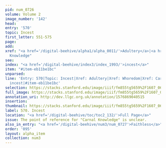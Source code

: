 ```yaml
---
pid: num_0726
volume: Volume 2
image_number: '142'
head: 
entry: '570'
topic: Incest
first_letter: 551-575
page: 
add: 
xref: "<a href='/digital-beehive/alpha1/alpha_0011/'>Adultery</a>|<a href='/digital-beehive/alpha5/alpha_1031/'>Whoredom</a>|Carnal
  Knowledge"
see: 
index: "<a href='/digital-beehive/index3/index_1993/'>incest</a>"
item: "#item-eb11be1bc"
unparsed: 
line: 'Entry: 570|Topic: Incest|Xref: Adultery|Xref: Whoredom|Xref: Carnal Knowledge|Index:
  incest|#item-eb11be1bc'
selection: https://stacks.stanford.edu/image/iiif/fm855tg5659%2F1607_0609/870,220,2820,507/full/0/default.jpg
full_image: https://stacks.stanford.edu/image/iiif/fm855tg5659%2F1607_0609/full/full/0/default.jpg
annotation_uri: http://dev.llgc.org.uk/annotation/1576869040515
insertion: 
thumbnail: https://stacks.stanford.edu/image/iiif/fm855tg5659%2F1607_0609/870,220,600,180/250,/0/default.jpg
label: 570. Incest
location: "<a href='/digital-beehive/toc/toc2_132/'>Full Page</a>"
issue: The point of reference for "Carnal Knowledge" is unclear.
also_in_entry: "<a href='/digital-beehive/num3/num_0727'>Faithless</a>"
order: '095'
layout: alpha_item
collection: num3
---
```

